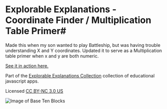 # Explorable Explanations - Coordinate Finder / Multiplication Table Primer#

Made this when my son wanted to play Battleship, but was having trouble understanding X and Y coordinates. Updated it to serve as a Multiplication table primer when x and y are both numeric.

[See it in action here.](http://ideonexus.github.io/Explorable-Explanations/math/coordinates/)

Part of the [Explorable Explanations Collection](http://ideonexus.github.io/Explorable-Explanations/) collection of educational javascript apps. 

Licensed [CC BY-NC 3.0 US](https://creativecommons.org/licenses/by-nc/3.0/us/)

![Image of Base Ten Blocks](http://ideonexus.github.io/Explorable-Explanations/images/coordinates.png)

